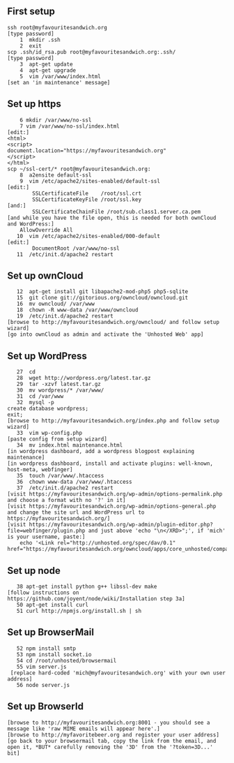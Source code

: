 First setup
-----------

    ssh root@myfavouritesandwich.org
    [type password]
        1  mkdir .ssh
        2  exit
    scp .ssh/id_rsa.pub root@myfavouritesandwich.org:.ssh/
    [type password]
        3  apt-get update
        4  apt-get upgrade
        5  vim /var/www/index.html 
    [set an 'in maintenance' message]

Set up https
------------

        6 mkdir /var/www/no-ssl
        7 vim /var/www/no-ssl/index.html
    [edit:]
    <html>
    <script>
    document.location="https://myfavouritesandwich.org"
    </script>
    </html>
    scp ~/ssl-cert/* root@myfavouritesandwich.org:
        8  a2ensite default-ssl
        9  vim /etc/apache2/sites-enabled/default-ssl
    [edit:]
            SSLCertificateFile    /root/ssl.crt
            SSLCertificateKeyFile /root/ssl.key
    [and:]
            SSLCertificateChainFile /root/sub.class1.server.ca.pem
    [and while you have the file open, this is needed for both ownCloud and WordPress:]
        AllowOverride All
       10  vim /etc/apache2/sites-enabled/000-default
    [edit:]
            DocumentRoot /var/www/no-ssl
       11  /etc/init.d/apache2 restart

Set up ownCloud
---------------

       12  apt-get install git libapache2-mod-php5 php5-sqlite
       15  git clone git://gitorious.org/owncloud/owncloud.git
       16  mv owncloud/ /var/www
       18  chown -R www-data /var/www/owncloud
       19  /etc/init.d/apache2 restart
    [browse to http://myfavouritesandwich.org/owncloud/ and follow setup wizard]
    [go into ownCloud as admin and activate the 'Unhosted Web' app]


Set up WordPress
----------------

       27  cd
       28  wget http://wordpress.org/latest.tar.gz
       29  tar -xzvf latest.tar.gz 
       30  mv wordpress/* /var/www/
       31  cd /var/www
       32  mysql -p
    create database wordpress;
    exit;
    [browse to http://myfavouritesandwich.org/index.php and follow setup wizard]
       33  vim wp-config.php
    [paste config from setup wizard]
       34  mv index.html maintenance.html
    [in wordpress dashboard, add a wordpress blogpost explaining maintenance]
    [in wordpress dashboard, install and activate plugins: well-known, host-meta, webfinger]
       35  touch /var/www/.htaccess
       36  chown www-data /var/www/.htaccess
       37  /etc/init.d/apache2 restart
    [visit https://myfavouritesandwich.org/wp-admin/options-permalink.php and choose a format with no '?' in it]
    [visit https://myfavouritesandwich.org/wp-admin/options-general.php and change the site url and WordPress url to https://myfavouritesandwich.org/]
    [visit https://myfavouritesandwich.org/wp-admin/plugin-editor.php?file=webfinger/plugin.php and just above 'echo "\n</XRD>";', if 'mich' is your username, paste:]
        echo '<Link rel="http://unhosted.org/spec/dav/0.1" href="https://myfavouritesandwich.org/owncloud/apps/core_unhosted/compat.php/mich/unhosted/"/>';

Set up node
-----------
       38 apt-get install python g++ libssl-dev make
    [follow instructions on https://github.com/joyent/node/wiki/Installation step 3a]
       50 apt-get install curl
       51 curl http://npmjs.org/install.sh | sh

Set up BrowserMail
------------------
       52 npm install smtp
       53 npm install socket.io
       54 cd /root/unhosted/browsermail
       55 vim server.js
     [replace hard-coded 'mich@myfavouritesandwich.org' with your own user address]
       56 node server.js

Set up BrowserId
----------------
    [browse to http://myfavouritesandwich.org:8001 - you should see a message like 'raw MIME emails will appear here'.]
    [browse to http://myfavoritebeer.org and register your user address]
    [go back to your browsermail tab, copy the link from the email, and open it, *BUT* carefully removing the '3D' from the '?token=3D...' bit]
